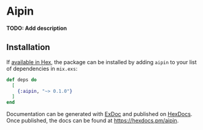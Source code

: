 # Aipin

**TODO: Add description**

## Installation

If [available in Hex](https://hex.pm/docs/publish), the package can be installed
by adding `aipin` to your list of dependencies in `mix.exs`:

```elixir
def deps do
  [
    {:aipin, "~> 0.1.0"}
  ]
end
```

Documentation can be generated with [ExDoc](https://github.com/elixir-lang/ex_doc)
and published on [HexDocs](https://hexdocs.pm). Once published, the docs can
be found at <https://hexdocs.pm/aipin>.

